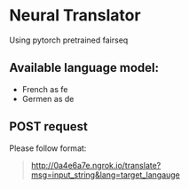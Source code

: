 # Neural Translator
Using pytorch pretrained fairseq 

## Available language model:
- French as fe
- Germen as de

## POST request
Please follow format:
> http://0a4e6a7e.ngrok.io/translate?msg=input_string&lang=target_langauge






